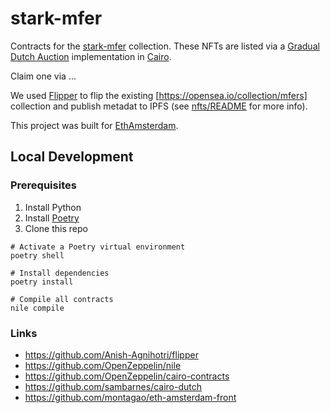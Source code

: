 # stark-mfer

Contracts for the [stark-mfer](https://testnet.playoasis.xyz/collection/0x01e46339056093f0f242ed11aef687ec145a785ddefc125ade1f8d60d0bc64e6) collection. These NFTs are listed via
a [Gradual Dutch Auction](https://www.paradigm.xyz/2022/04/gda) implementation in [Cairo](https://www.cairo-lang.org/docs/).

Claim one via ...

We used [Flipper](https://github.com/Anish-Agnihotri/flipper) to flip the existing [https://opensea.io/collection/mfers] collection and publish metadat to IPFS (see [nfts/README](./nfts/README.md) for more info).

This project was built for [EthAmsterdam](https://hack.ethglobal.com/ethamsterdam).

## Local Development

### Prerequisites

1. Install Python
1. Install [Poetry](https://python-poetry.org/)
1. Clone this repo

```shell
# Activate a Poetry virtual environment
poetry shell

# Install dependencies
poetry install

# Compile all contracts
nile compile
```

### Links

- <https://github.com/Anish-Agnihotri/flipper>
- <https://github.com/OpenZeppelin/nile>
- <https://github.com/OpenZeppelin/cairo-contracts>
- <https://github.com/sambarnes/cairo-dutch>
- <https://github.com/montagao/eth-amsterdam-front>
